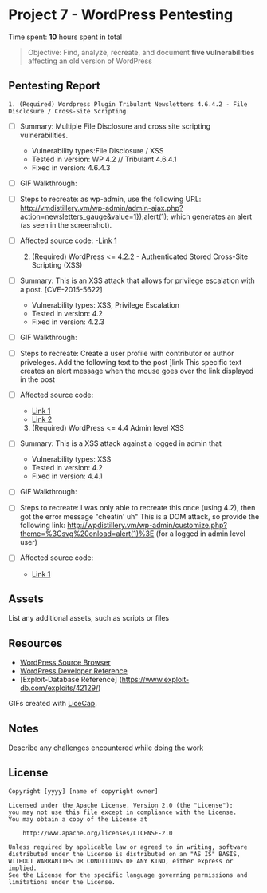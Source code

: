 # Project 7 - WordPress Pentesting

Time spent: **10** hours spent in total

> Objective: Find, analyze, recreate, and document **five vulnerabilities** affecting an old version of WordPress

## Pentesting Report

	1. (Required) Wordpress Plugin Tribulant Newsletters 4.6.4.2 - File Disclosure / Cross-Site Scripting
  - [ ] Summary: Multiple File Disclosure and cross site scripting vulnerabilities. 
    - Vulnerability types:File Disclosure / XSS
    - Tested in version: WP 4.2 // Tribulant 4.6.4.1
    - Fixed in version: 4.6.4.3
  - [ ] GIF Walkthrough: 
  - [ ] Steps to recreate: as wp-admin, use the following URL:
  http://vmdistillery.vm/wp-admin/admin-ajax.php?action=newsletters_gauge&value=1});alert(1);</script> 
  which generates an alert (as seen in the screenshot).
  - [ ] Affected source code:
  	-[Link 1](https://www.exploit-db.com/exploits/42129)	
  
	
	2. (Required) WordPress <= 4.2.2 - Authenticated Stored Cross-Site Scripting (XSS)
  - [ ] Summary: This is an XSS attack that allows for privilege escalation with a post. [CVE-2015-5622]
    - Vulnerability types: XSS, Privilege Escalation
    - Tested in version: 4.2
    - Fixed in version: 4.2.3
  - [ ] GIF Walkthrough: 
  - [ ] Steps to recreate: Create a user profile with contributor or author priveleges. Add the following text to the post
  <a href="[caption code=">]</a><a title=" onmouseover=alert('test')  ">link</a>
  This specific text creates an alert message when the mouse goes over the link displayed in the post
  - [ ] Affected source code:
    - [Link 1](https://wpvulndb.com/vulnerabilities/8111)
    - [Link 2](https://nvd.nist.gov/vuln/detail/CVE-2015-5622)

	3. (Required) WordPress <= 4.4 Admin level XSS
  - [ ] Summary: This is a XSS attack against a logged in admin that 
    - Vulnerability types: XSS
    - Tested in version: 4.2
    - Fixed in version: 4.4.1
  - [ ] GIF Walkthrough: 
  - [ ] Steps to recreate: I was only able to recreate this once (using 4.2), then got the error message "cheatin' uh"
  This is a DOM attack, so provide the following link:
  http://wpdistillery.vm/wp-admin/customize.php?theme=%3Csvg%20onload=alert(1)%3E
  (for a logged in admin level user)
  - [ ] Affected source code:
    - [Link 1](https://twitter.com/brutelogic/status/685105483397619713?lang=en)

## Assets

List any additional assets, such as scripts or files

## Resources

- [WordPress Source Browser](https://core.trac.wordpress.org/browser/)
- [WordPress Developer Reference](https://developer.wordpress.org/reference/)
- [Exploit-Database Reference] (https://www.exploit-db.com/exploits/42129/)

GIFs created with [LiceCap](http://www.cockos.com/licecap/).

## Notes

Describe any challenges encountered while doing the work

## License

    Copyright [yyyy] [name of copyright owner]

    Licensed under the Apache License, Version 2.0 (the "License");
    you may not use this file except in compliance with the License.
    You may obtain a copy of the License at

        http://www.apache.org/licenses/LICENSE-2.0

    Unless required by applicable law or agreed to in writing, software
    distributed under the License is distributed on an "AS IS" BASIS,
    WITHOUT WARRANTIES OR CONDITIONS OF ANY KIND, either express or implied.
    See the License for the specific language governing permissions and
    limitations under the License.
